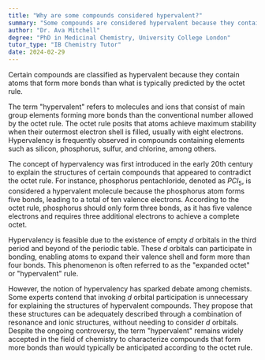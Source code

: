 ```yaml
---
title: "Why are some compounds considered hypervalent?"
summary: "Some compounds are considered hypervalent because they contain atoms that form more bonds than would be expected by the octet rule."
author: "Dr. Ava Mitchell"
degree: "PhD in Medicinal Chemistry, University College London"
tutor_type: "IB Chemistry Tutor"
date: 2024-02-29
---
```


Certain compounds are classified as hypervalent because they contain atoms that form more bonds than what is typically predicted by the octet rule.

The term "hypervalent" refers to molecules and ions that consist of main group elements forming more bonds than the conventional number allowed by the octet rule. The octet rule posits that atoms achieve maximum stability when their outermost electron shell is filled, usually with eight electrons. Hypervalency is frequently observed in compounds containing elements such as silicon, phosphorus, sulfur, and chlorine, among others.

The concept of hypervalency was first introduced in the early 20th century to explain the structures of certain compounds that appeared to contradict the octet rule. For instance, phosphorus pentachloride, denoted as $PCl_5$, is considered a hypervalent molecule because the phosphorus atom forms five bonds, leading to a total of ten valence electrons. According to the octet rule, phosphorus should only form three bonds, as it has five valence electrons and requires three additional electrons to achieve a complete octet.

Hypervalency is feasible due to the existence of empty $d$ orbitals in the third period and beyond of the periodic table. These $d$ orbitals can participate in bonding, enabling atoms to expand their valence shell and form more than four bonds. This phenomenon is often referred to as the "expanded octet" or "hypervalent" rule.

However, the notion of hypervalency has sparked debate among chemists. Some experts contend that invoking $d$ orbital participation is unnecessary for explaining the structures of hypervalent compounds. They propose that these structures can be adequately described through a combination of resonance and ionic structures, without needing to consider $d$ orbitals. Despite the ongoing controversy, the term "hypervalent" remains widely accepted in the field of chemistry to characterize compounds that form more bonds than would typically be anticipated according to the octet rule.
    